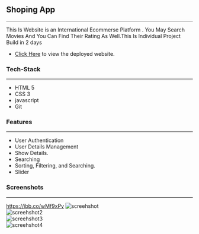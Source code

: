 ## Shoping App
---
<p>
This Is Website is an International Ecommerse Platform . You May Search Movies And You Can Find Their Rating As Well.This Is Individual Project Build in 2 days
</p>

* [Click Here](https://aquamarine-pasca-26e8fd.netlify.app/// "Movie App") to view the deployed website.




### Tech-Stack
___

* HTML 5
* CSS 3
* javascript
* Git

### Features
___
* User Authentication
* User Details Management 
* Show Details.
* Searching
* Sorting, Filtering, and Searching.
* Slider

### Screenshots
___


https://ibb.co/wMf9xPv
![screehshot](https://ibb.co/WxrS0DY)
<br/>
![screehshot2](https://ibb.co/yVQqsV7)
<br/>
![screehshot3](https://ibb.co/TcNnr7R)
<br/>
![screehshot4](https://ibb.co/wMf9xPv)
<br/>
